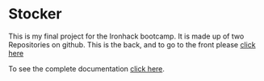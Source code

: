 # Stocker
 This is my final project for the Ironhack bootcamp.
It is made up of two Repositories on github. This is the back, and to go to the front please [click here](https://github.com/AaronInvernon/FrontStocker)

To see the complete documentation [click here](https://docs.google.com/document/d/1kUXXhlHHsHO--IuVxGVMTIqxLwDfGBudi-fB0ZAAeXg/edit?usp=sharing).
